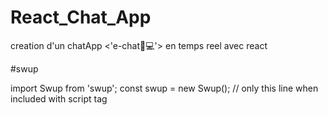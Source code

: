 # React_Chat_App
creation d'un chatApp <'e-chat🤯💻'> en temps reel avec react


#swup



import Swup from 'swup';
const swup = new Swup(); // only this line when included with script tag
